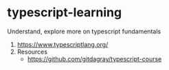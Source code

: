 # typescript-learning

Understand, explore more on typescript fundamentals

1. https://www.typescriptlang.org/
2. Resources
   - https://github.com/gitdagray/typescript-course
